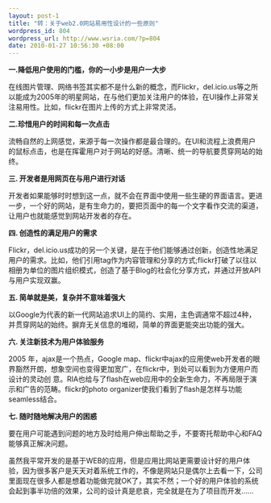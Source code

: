 ```yaml
--- 
layout: post-1
title: "转：关于web2.0网站易用性设计的一些原则"
wordpress_id: 804
wordpress_url: http://www.wsria.com/?p=804
date: 2010-01-27 10:56:30 +08:00
---
```

<strong>一.降低用户使用的门槛，你的一小步是用户一大步</strong>

在线图片管理、网络书签其实都不是什么新的概念，而Flickr，del.icio.us等之所以能成为2005年的明星网站，在与他们更加关注用户的体验，在UI操作上非常关注易用性。比如，flickr在图片上传的方式上非常灵活。

<strong>二.珍惜用户的时间和每一次点击</strong>

流畅自然的上网感觉，来源于每一次操作都是最合理的。在UI和流程上浪费用户的鼠标点击，也是在挥霍用户对于网站的好感。清晰、统一的导航要贯穿网站的始终。

<strong>三. 开发者是用网页在与用户进行对话</strong>

开发者如果能够时时想到这一点，就不会在界面中使用一些生硬的界面语言。更进一步，一个好的网站，是有生命力的，要把页面中的每一个文字看作交流的渠道，让用户也就能感觉到网站开发者的存在。

<strong>四. 创造性的满足用户的需求</strong>

Flickr，del.icio.us成功的另一个关键，是在于他们能够通过创新，创造性地满足用户的需求。比如，他们引用tag作为内容管理和分享的方式;flickr打破了以往以相册为单位的图片组织模式，创造了基于Blog的社会化分享方式，并通过开放API与用户实现双赢。

<strong>五. 简单就是美，复杂并不意味着强大</strong>

以Google为代表的新一代网站追求UI上的简约、实用，主色调通常不超过4种，并贯穿网站的始终。摒弃无关信息的堆砌，简单的界面更能突出功能的强大。

<strong>六. 关注新技术为用户体验服务</strong>

2005 年，ajax是一个热点，Google map、flickr中ajax的应用使web开发者的眼界豁然开朗，想象空间也变得更加宽广，在flickr中，到处可以看到为方便用户而设计的灵动创 意。RIA也给与了flash在web应用中的全新生命力，不再局限于演示和广告的范畴。flickr的photo organizer使我们看到了flash是怎样与功能seamless结合。

<strong>七. 随时随地解决用户的困惑</strong>

要在用户可能遇到问题的地方及时给用户伸出帮助之手，不要寄托帮助中心和FAQ能够真正解决问题。

虽然我平常开发的是基于WEB的应用，但是应用比网站更需要设计好的用户体验，因为很多客户是天天对着系统工作的，不像是网站只是偶尔上去看一下，公司里面现在很多人都是想着功能做完就OK了，其实不然；一个好的用户体验的系统会起到事半功倍的效果，公司的设计真是悲哀，完全就是在为了项目而开发……
